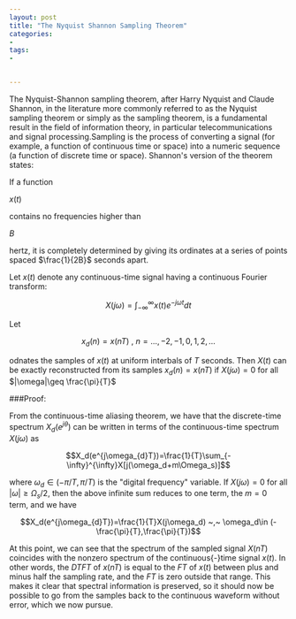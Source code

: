 ```yaml
---
layout: post
title: "The Nyquist Shannon Sampling Theorem"
categories:
- 
tags:
- 


---
```

The Nyquist-Shannon sampling theorem, after Harry Nyquist and Claude Shannon, in the literature more commonly referred to as the Nyquist sampling theorem or simply as the sampling theorem, is a fundamental result in the field of information theory, in particular telecommunications and signal processing.Sampling is the process of converting a signal (for example, a function of continuous time or space) into a numeric sequence (a function of discrete time or space). Shannon's version of the theorem states:

If a function <p>$x(t)$</p> contains no frequencies higher than <p>$B$</p> hertz, it is completely determined by giving its ordinates at a series of points spaced $\frac{1}{2B}$ seconds apart.

Let $x(t)$ denote any continuous-time signal having a continuous Fourier transform:

$$X(j\omega)=\int_{-\infty}^{\infty}x(t)e^{-j \omega t}dt$$

Let

$$x_d(n)=x(nT) ~,~ n=\dots,-2,-1,0,1,2,\dots$$

odnates the samples of $x(t)$ at uniform interbals of $T$ seconds. Then $X(t)$ can be exactly reconstructed from its samples $x_d(n)=x(nT)$ if $X(j\omega)=0$ for all $|\omega|\geq \frac{\pi}{T}$

###Proof:

From the continuous-time aliasing theorem, we have that the discrete-time spectrum $X_d(e^{j\theta})$ can be written in terms of the continuous-time spectrum $X(j\omega)$ as

$$X_d(e^{j\omega_{d}T})=\frac{1}{T}\sum_{-\infty}^{\infty}X[j(\omega_d+m\Omega_s)]$$

where $\omega_d\in (-\pi/T,\pi/T)$ is the "digital frequency" variable. If $X(j\omega)=0$ for all $|\omega|\geq \Omega_s/2$, then the above  infinite sum reduces to one term, the $m = 0$ term, and we have

$$X_d(e^{j\omega_{d}T})=\frac{1}{T}X(j\omega_d) ~,~ \omega_d\in (-\frac{\pi}{T},\frac{\pi}{T})$$

At this point, we can see that the spectrum of the sampled signal $X(nT)$ coincides with the nonzero spectrum of the continuous{-}time signal $x(t)$. In other words, the $DTFT$ of $x(nT)$ is equal to the $FT$ of $x(t)$ between plus and minus half the sampling rate, and the $FT$ is zero outside that range. This makes it clear that spectral information is preserved, so it should now be possible to go from the samples back to the continuous waveform without error, which we now pursue.


